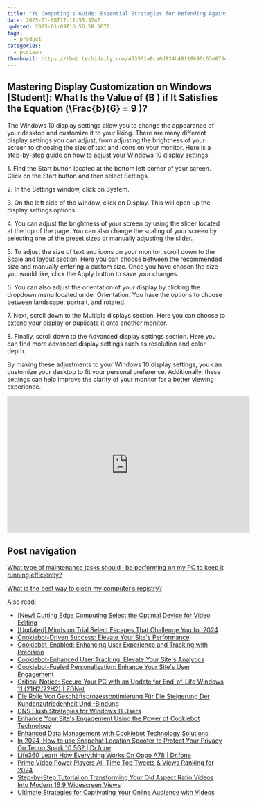 ```yaml
---
title: "YL Computing's Guide: Essential Strategies for Defending Against Crypto Fraud"
date: 2025-01-08T17:11:55.324Z
updated: 2025-01-09T16:56:58.667Z
tags:
  - product
categories:
  - pcclean
thumbnail: https://thmb.techidaily.com/453561a8ca0d834b48f18b90c63e8754b707ad468e25eb7e04a5333cdbe19d66.jpg
---
```


## Mastering Display Customization on Windows [Student]: What Is the Value of \(B \) if It Satisfies the Equation \(\Frac{b}{6} = 9 \)?

The Windows 10 display settings allow you to change the appearance of your desktop and customize it to your liking. There are many different display settings you can adjust, from adjusting the brightness of your screen to choosing the size of text and icons on your monitor. Here is a step-by-step guide on how to adjust your Windows 10 display settings. 

1\. Find the Start button located at the bottom left corner of your screen. Click on the Start button and then select Settings.

2\. In the Settings window, click on System.

3\. On the left side of the window, click on Display. This will open up the display settings options. 

4\. You can adjust the brightness of your screen by using the slider located at the top of the page. You can also change the scaling of your screen by selecting one of the preset sizes or manually adjusting the slider.

5\. To adjust the size of text and icons on your monitor, scroll down to the Scale and layout section. Here you can choose between the recommended size and manually entering a custom size. Once you have chosen the size you would like, click the Apply button to save your changes.

6\. You can also adjust the orientation of your display by clicking the dropdown menu located under Orientation. You have the options to choose between landscape, portrait, and rotated.

7\. Next, scroll down to the Multiple displays section. Here you can choose to extend your display or duplicate it onto another monitor.

8\. Finally, scroll down to the Advanced display settings section. Here you can find more advanced display settings such as resolution and color depth. 

By making these adjustments to your Windows 10 display settings, you can customize your desktop to fit your personal preference. Additionally, these settings can help improve the clarity of your monitor for a better viewing experience.

<!-- affiliate ads begin -->
<iframe width="560" height="315" src="https://www.youtube.com/embed/3hS27nZVi9Y?si=_Zqj_l4a4XkPqT2S" title="YouTube video player" frameborder="0" allow="accelerometer; autoplay; clipboard-write; encrypted-media; gyroscope; picture-in-picture; web-share" referrerpolicy="strict-origin-when-cross-origin" allowfullscreen></iframe>
<!-- affiliate ads end -->

## Post navigation

[What type of maintenance tasks should I be performing on my PC to keep it running efficiently?](https://tools.techidaily.com/pcclean/products/)

[What is the best way to clean my computer’s registry?](https://tools.techidaily.com/pcclean/products/)

<ins class="adsbygoogle"
     style="display:block"
     data-ad-format="autorelaxed"
     data-ad-client="ca-pub-7571918770474297"
     data-ad-slot="1223367746"></ins>

<ins class="adsbygoogle"
     style="display:block"
     data-ad-client="ca-pub-7571918770474297"
     data-ad-slot="8358498916"
     data-ad-format="auto"
     data-full-width-responsive="true"></ins>

<span class="atpl-alsoreadstyle">Also read:</span>
<div><ul>
<li><a href="https://youtube-lab.techidaily.com/utting-edge-computing-select-the-optimal-device-for-video-editing/"><u>[New] Cutting Edge Computing Select the Optimal Device for Video Editing</u></a></li>
<li><a href="https://video-screen-grab.techidaily.com/updated-minds-on-trial-select-escapes-that-challenge-you-for-2024/"><u>[Updated] Minds on Trial Select Escapes That Challenge You for 2024</u></a></li>
<li><a href="https://discover-alternatives.techidaily.com/cookiebot-driven-success-elevate-your-sites-performance/"><u>Cookiebot-Driven Success: Elevate Your Site's Performance</u></a></li>
<li><a href="https://discover-alternatives.techidaily.com/cookiebot-enabled-enhancing-user-experience-and-tracking-with-precision/"><u>Cookiebot-Enabled: Enhancing User Experience and Tracking with Precision</u></a></li>
<li><a href="https://discover-alternatives.techidaily.com/cookiebot-enhanced-user-tracking-elevate-your-sites-analytics/"><u>Cookiebot-Enhanced User Tracking: Elevate Your Site's Analytics</u></a></li>
<li><a href="https://discover-alternatives.techidaily.com/cookiebot-fueled-personalization-enhance-your-sites-user-engagement/"><u>Cookiebot-Fueled Personalization: Enhance Your Site's User Engagement</u></a></li>
<li><a href="https://win-workspace.techidaily.com/critical-notice-secure-your-pc-with-an-update-for-end-of-life-windows-11-21h222h2-zdnet/"><u>Critical Notice: Secure Your PC with an Update for End-of-Life Windows 11 (21H2/22H2) | ZDNet</u></a></li>
<li><a href="https://discover-alternatives.techidaily.com/die-rolle-von-geschaftsprozessoptimierung-fur-die-steigerung-der-kundenzufriedenheit-und-bindung/"><u>Die Rolle Von Geschäftsprozessoptimierung Für Die Steigerung Der Kundenzufriedenheit Und -Bindung</u></a></li>
<li><a href="https://win11.techidaily.com/dns-flush-strategies-for-windows-11-users/"><u>DNS Flush Strategies for Windows 11 Users</u></a></li>
<li><a href="https://discover-alternatives.techidaily.com/enhance-your-sites-engagement-using-the-power-of-cookiebot-technology/"><u>Enhance Your Site's Engagement Using the Power of Cookiebot Technology</u></a></li>
<li><a href="https://discover-alternatives.techidaily.com/enhanced-data-management-with-cookiebot-technology-solutions/"><u>Enhanced Data Management with Cookiebot Technology Solutions</u></a></li>
<li><a href="https://phone-solutions.techidaily.com/in-2024-how-to-use-snapchat-location-spoofer-to-protect-your-privacy-on-tecno-spark-10-5g-drfone-by-drfone-virtual-android/"><u>In 2024, How to use Snapchat Location Spoofer to Protect Your Privacy On Tecno Spark 10 5G? | Dr.fone</u></a></li>
<li><a href="https://fake-location.techidaily.com/life360-learn-how-everything-works-on-oppo-a78-drfone-by-drfone-virtual-android/"><u>Life360 Learn How Everything Works On Oppo A78 | Dr.fone</u></a></li>
<li><a href="https://twitter-videos.techidaily.com/prime-video-power-players-all-time-top-tweets-and-views-ranking-for-2024/"><u>Prime Video Power Players All-Time Top Tweets & Views Ranking for 2024</u></a></li>
<li><a href="https://smart-video-editing.techidaily.com/step-by-step-tutorial-on-transforming-your-old-aspect-ratio-videos-into-modern-169-widescreen-views/"><u>Step-by-Step Tutorial on Transforming Your Old Aspect Ratio Videos Into Modern 16:9 Widescreen Views</u></a></li>
<li><a href="https://screen-activity-recording.techidaily.com/ultimate-strategies-for-captivating-your-online-audience-with-videos/"><u>Ultimate Strategies for Captivating Your Online Audience with Videos</u></a></li>
</ul></div>

